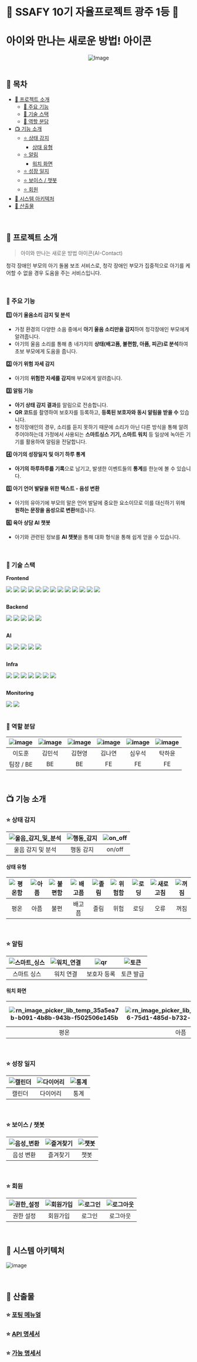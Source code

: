 # :tada: SSAFY 10기 자율프로젝트 광주 1등 :tada:

# 아이와 만나는 새로운 방법! 아이콘 #
 
<div style="text-align: center;">
  <img src="/readme/image/메인.png" alt="Image">
</div>

<br/>

## 👶 목차
- [🎯 프로젝트 소개](#-프로젝트-소개)
    - [🔎 주요 기능](#-주요-기능)
    - [🔧 기술 스택](#-기술-스택)
    - [💖 역할 분담](#-역할-분담)
- [📺 기능 소개](#-기능-소개)
  - [⭐ 상태 감지](#-상태-감지)
    - [상태 유형](#상태-유형)
  - [⭐ 알림](#-알림)
    - [워치 화면](#워치-화면)
  - [⭐ 성장 일지](#-성장-일지)
  - [⭐ 보이스 / 챗봇](#-보이스--챗봇)
  - [⭐ 회원](#-회원)
- [💾 시스템 아키텍처](#-시스템-아키텍처)
- [📖 산출물](#-산출물)

<br/>

## 🎯 프로젝트 소개
> 아이와 만나는 새로운 방법 아이콘(AI-Contact)

청각 장애인 부모의 아기 돌봄 보조 서비스로, 청각 장애인 부모가 집중적으로 아기를 케어할 수 없을 경우 도움을 주는 서비스입니다.

<br/>

### 🔎 주요 기능
**1️⃣ 아기 울음소리 감지 및 분석**

- 가정 환경의 다양한 소음 중에서 **아기 울음 소리만을 감지**하여 청각장애인 부모에게 알려줍니다.
- 아기의 울음 소리를 통해 총 네가지의 **상태(배고픔, 불편함, 아픔, 피곤)로 분석**하여 초보 부모에게 도움을 줍니다.

**2️⃣ 아기 위험 자세 감지**

- 아기의 **위험한 자세를 감지**해 부모에게 알려줍니다.

**3️⃣ 알림 기능**

- **아기 상태 감지 결과**를 알림으로 전송합니다.
- **QR 코드**를 촬영하여 보호자를 등록하고, **등록된 보호자와 동시 알림을 받을 수** 있습니다.
- 청각장애인의 경우, 소리를 듣지 못하기 때문에 소리가 아닌 다른 방식을 통해 알려주어야하는데 가정에서 사용되는 **스마트싱스 기기, 스마트 워치** 등 일상에 녹아든 기기를 활용하여 알림을 전달합니다.

**4️⃣ 아기의 성장일지 및 아기 하루 통계**

- **아기의 하루하루를 기록**으로 남기고, 발생한 이벤트들의 **통계**를 한눈에 볼 수 있습니다.


**5️⃣ 아기 언어 발달을 위한 텍스트 - 음성 변환**

- 아기의 유아기에 부모의 말은 언어 발달에 중요한 요소이므로 이를 대신하기 위해 **원하는 문장을 음성으로 변환**해줍니다.


**6️⃣ 육아 상담 AI 챗봇**

- 아기와 관련된 정보를 **AI 챗봇**을 통해 대화 형식을 통해 쉽게 얻을 수 있습니다.

<br/>

### 🔧 기술 스택

**Frontend**

<div style="display:flex; flex-wrap:wrap; gap:4px">
<img src="https://img.shields.io/badge/React-61DAFB?style=for-the-badge&amp;logo=React&amp;logoColor=white">
<img src="https://img.shields.io/badge/Typescript-3178C6?style=for-the-badge&amp;logo=Typescript&amp;logoColor=white">
<img src="https://img.shields.io/badge/Flutter-02569B?style=for-the-badge&logo=flutter&logoColor=white"/>
<img src="https://img.shields.io/badge/Tailwind CSS-06B6D4?style=for-the-badge&amp;logo=Tailwind CSS&amp;logoColor=white">
<img src="https://img.shields.io/badge/React Query-FF4154?style=for-the-badge&amp;logo=reactquery&amp;logoColor=white">
<img src="https://img.shields.io/badge/Zustand-443E38?style=for-the-badge&amp;logo=&amp;logoColor=white">
<img src="https://img.shields.io/badge/React Router-CA4245?style=for-the-badge&amp;logo=reactrouter&amp;logoColor=white">
<img src="https://img.shields.io/badge/vite-646CFF?style=for-the-badge&logo=vite&logoColor=white">
<img src="https://img.shields.io/badge/PWA-5A0FC8?style=for-the-badge&amp;logo=pwa&amp;logoColor=white">
<img src="https://img.shields.io/badge/Firebase-FFCA28?style=for-the-badge&amp;logo=firebase&amp;logoColor=white">
<img src="https://img.shields.io/badge/Web Bluetooth-0082FC?style=for-the-badge&amp;logo=bluetooth&amp;logoColor=white">
<img src="https://img.shields.io/badge/Tensorflow.js-FF6F00?style=for-the-badge&amp;logo=tensorflow&amp;logoColor=white">
<img src="https://img.shields.io/badge/Three.js-000000?style=for-the-badge&amp;logo=threedotjs&amp;logoColor=white">
</div>

<br/>

**Backend**

<div style="display:flex; flex-wrap:wrap; gap:4px">
<img src="https://img.shields.io/badge/springboot-6DB33F?style=for-the-badge&logo=springboot&logoColor=white"/>
<img src="https://img.shields.io/badge/apache kafka-231F20?style=for-the-badge&logo=apachekafka&logoColor=white"/>
<img src="https://img.shields.io/badge/fast api-009688?style=for-the-badge&logo=fastapi&logoColor=white"/>
<img src="https://img.shields.io/badge/MongoDB-47A248?style=for-the-badge&logo=MongoDB&logoColor=white"/>
<img src="https://img.shields.io/badge/MariaDB-003545?style=for-the-badge&logo=mariaDB&logoColor=white"/>
</div>

<br/>

**AI**

<div style="display:flex; flex-wrap:wrap; gap:4px">
<img src="https://img.shields.io/badge/Google Colab-F9AB00?style=for-the-badge&logo=Google Colab&logoColor=white"/>
<img src="https://img.shields.io/badge/pytorch-EE4C2C?style=for-the-badge&logo=pytorch&logoColor=white"/>
<img src="https://img.shields.io/badge/Tensorflow-FF6F00?style=for-the-badge&amp;logo=tensorflow&amp;logoColor=white">
<img src="https://img.shields.io/badge/open ai-412991?style=for-the-badge&amp;logo=openai&amp;logoColor=white">
<img src="https://img.shields.io/badge/Naver Clova-03C75A?style=for-the-badge&amp;logo=naver&amp;logoColor=white">
</div>
    
<br/>

**Infra**

<div style="display:flex; flex-wrap:wrap; gap:4px">
<img src="https://img.shields.io/badge/Amazon AWS-232F3E?style=for-the-badge&logo=amazonaws&logoColor=white"/>
<img src="https://img.shields.io/badge/amazon s3-569A31?style=for-the-badge&logo=amazons3&logoColor=white"/>
<img src="https://img.shields.io/badge/Docker-2496ED?style=for-the-badge&logo=Docker&logoColor=white"/>
<img src="https://img.shields.io/badge/oracle cloud infra-F80000?style=for-the-badge&logo=oracle&logoColor=white"/>
<img src="https://img.shields.io/badge/nginx-009639?style=for-the-badge&logo=nginx&logoColor=white"/>
<img src="https://img.shields.io/badge/jenkins-D24939?style=for-the-badge&logo=jenkins&logoColor=white"/>
<img src="https://img.shields.io/badge/cloudflare-F38020?style=for-the-badge&logo=cloudflare&logoColor=white"/>
</div>

<br/>

**Monitoring**
<div style="display:flex; flex-wrap:wrap; gap:4px">
<img src="https://img.shields.io/badge/grafana-F46800?style=for-the-badge&logo=grafana&logoColor=white"/>
<img src="https://img.shields.io/badge/prometheus-E6522C?style=for-the-badge&logo=prometheus&logoColor=white"/>
</div>
    
<br/>

### 💖 역할 분담

|![image](https://hackmd.io/_uploads/S1es5NDm0.png)|![image](https://hackmd.io/_uploads/BkPscEP7C.png)|![image](https://hackmd.io/_uploads/HkOn94D7A.png)|![image](https://hackmd.io/_uploads/ryGTcVPm0.png)|![image](https://hackmd.io/_uploads/r1_RcVDmR.png)|![image](https://hackmd.io/_uploads/HJZC5VDX0.png)|
|:-:|:-:|:-:|:-:|:-:|:-:|
|이도훈|김민석|김현영|김나연|심우석|탁하윤|
|팀장 / BE|BE|BE|FE|FE|FE|

<br/>


## 📺 기능 소개

### ⭐ 상태 감지

|![울음_감지_및_분석](/readme/gif/울음_감지_및_분석.gif)|![행동_감지](/readme/gif/행동_감지.gif)|![on_off](/readme/gif/on_off.gif)|
|:-:|:-:|:-:|
|울음 감지 및 분석|행동 감지|on/off|

#### 상태 유형
    
|![평온함](https://hackmd.io/_uploads/BkOPMOw7A.png)|![아픔](https://hackmd.io/_uploads/Skeam_PQC.png)|![불편함](https://hackmd.io/_uploads/HkH6Q_DmA.png)|![배고픔](https://hackmd.io/_uploads/S1jaQ_w70.png)|![졸림](https://hackmd.io/_uploads/HyGCQOv7A.png)|![위험함](https://hackmd.io/_uploads/BJnbLuwmC.png)|![로딩](https://hackmd.io/_uploads/rJxkNuDmA.png)|![새로고침](https://hackmd.io/_uploads/SJVyNdPXA.png)|![꺼짐](https://hackmd.io/_uploads/BJ_1Edw7C.png)| 
|:-:|:-:|:-:|:-:|:-:|:-:|:-:|:-:|:-:|
|평온|아픔|불편|배고픔|졸림|위험|로딩|오류|꺼짐|

<br/>

### ⭐ 알림

|![스마트_싱스](/readme/gif/스마트_싱스.gif)|![워치_연결](/readme/gif/워치_연결.gif)|![qr](/readme/gif/qr.gif)|![토큰](/readme/image/토큰.jpg)|
|:-:|:-:|:-:|:-:|
|스마트 싱스|워치 연결|보호자 등록|토큰 발급|

#### 워치 화면


    
|![rn_image_picker_lib_temp_35a5ea7b-b091-4b8b-943b-f502506e145b](https://hackmd.io/_uploads/HyXD9uvX0.png)|![rn_image_picker_lib_temp_290cbbc6-75d1-485d-b732-a6ebc3966e55](https://hackmd.io/_uploads/BkB_9uwmR.png)|![rn_image_picker_lib_temp_b2cd4e3a-28e4-4856-afcc-2adfe58cbfa7](https://hackmd.io/_uploads/HksOqODm0.png)|![rn_image_picker_lib_temp_0a550ec2-9f8e-47da-ab20-926bd292090b](https://hackmd.io/_uploads/H1-F5dwmR.png)|![rn_image_picker_lib_temp_68c6c486-c50c-4968-bd6f-59dc8b6d13cf](https://hackmd.io/_uploads/Hk859dPmR.png)|![rn_image_picker_lib_temp_f48f5e07-5987-4852-8943-3d9486ae6370](https://hackmd.io/_uploads/HyUscODX0.png)|![rn_image_picker_lib_temp_f5adca03-80e8-4437-9439-3a5be975c119](https://hackmd.io/_uploads/Skni5_vQC.png)|
|:-:|:-:|:-:|:-:|:-:|:-:|:-:|
|평온|아픔|불편|배고픔|졸림|위험|연결|

<br/>

### ⭐ 성장 일지

|![캘린더](/readme/image/캘린더.jpg)|![다이어리](/readme/gif/다이어리.gif)|![통계](/readme/gif/통계.gif)|
|:-:|:-:|:-:|
|캘린더|다이어리|통계|

<br/>

### ⭐ 보이스 / 챗봇

|![음성_변환](/readme/gif/음성_변환.gif)|![즐겨찾기](/readme/gif/즐겨찾기.gif)|![챗봇](/readme/gif/챗봇.gif)|
|:-:|:-:|:-:|
|음성 변환|즐겨찾기|챗봇|

<br/>

### ⭐ 회원

|![권한_설정](/readme/gif/권한_설정.gif)|![회원가입](/readme/gif/회원가입.gif)|![로그인](/readme/gif/로그인.gif)|![로그아웃](/readme/image/로그아웃.jpg)|
|:-:|:-:|:-:|:-:|
|권한 설정|회원가입|로그인|로그아웃|

<br/>

## 💾 시스템 아키텍처

![image](https://hackmd.io/_uploads/SkYCLwPmC.png)

<br/>

## 📖 산출물

### ⭐ [포팅 메뉴얼](https://dokuny.notion.site/3ba2d82a36d3477687950d75ca1fe751)

### ⭐ [API 명세서](https://dokuny.notion.site/API-2a3ab2d7b4734b99ae7e8b3655bfcb62)

### ⭐ [가능 명세서](https://dokuny.notion.site/b1814ac525ea47ffb377e179a7040c0a)
